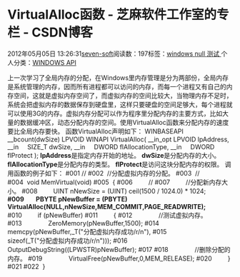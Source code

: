 
# VirtualAlloc函数 -  芝麻软件工作室的专栏 - CSDN博客


2012年05月05日 13:26:31[seven-soft](https://me.csdn.net/softn)阅读数：197标签：[windows																](https://so.csdn.net/so/search/s.do?q=windows&t=blog)[null																](https://so.csdn.net/so/search/s.do?q=null&t=blog)[测试																](https://so.csdn.net/so/search/s.do?q=测试&t=blog)[
							](https://so.csdn.net/so/search/s.do?q=null&t=blog)[
																					](https://so.csdn.net/so/search/s.do?q=windows&t=blog)个人分类：[WINDOWS API																](https://blog.csdn.net/softn/article/category/1130113)
[
																								](https://so.csdn.net/so/search/s.do?q=windows&t=blog)


上一次学习了全局内存的分配，在Windows里内存管理是分为两部份，全局内存是系统管理的内存，因而所有进程都可以访问的内存，而每一个进程又有自己的内存空间，这就是虚拟内存空间了，而虚拟内存的空间比较大，当物理内存不足时，系统会把虚拟内存的数据保存到硬盘里，这样只要硬盘的空间足够大，每个进程就可以使用3G的内存。虚拟内存分配可以作为程序里分配内存的主要方式，比如大量的数据缓冲区，动态分配内存的空间。使用VirtualAlloc函数来分配内存的速度要比全局内存要快。
函数VirtualAlloc声明如下：
WINBASEAPI
__bcount(dwSize)
LPVOID
WINAPI
VirtualAlloc(
__in_opt LPVOID lpAddress,
__in     SIZE_T dwSize,
__in     DWORD flAllocationType,
__in     DWORD flProtect
);
**lpAddress**是指定内存开始的地址。
**dwSize**是分配内存的大小。
**flAllocationType**是分配内存的类型。
**flProtect**是访问这块分配内存的权限。
调用函数的例子如下：
\#001 //
\#002  //分配虚拟内存的分配。
\#003  //
\#004  void MemVirtual(void)
\#005  {
\#006         //
\#007         //分配新内存大小。
\#008         UINT nNewSize = (UINT) ceil(1500 / 1024.0) * 1024;
**\#009        PBYTE pNewBuffer = (PBYTE) VirtualAlloc(NULL,nNewSize,MEM_COMMIT,PAGE_READWRITE);**
\#010         if (pNewBuffer)
\#011         {
\#012               //测试虚拟内存。
\#013               ZeroMemory(pNewBuffer,1500);
\#014               memcpy(pNewBuffer,_T("分配虚拟内存成功/r/n"),
\#015                    sizeof(_T("分配虚拟内存成功/r/n")));
\#016               OutputDebugString((LPWSTR)pNewBuffer);
\#017
\#018               //删除分配的内存。
\#019               VirtualFree(pNewBuffer,0,MEM_RELEASE);
\#020         }
\#021
\#022  }


